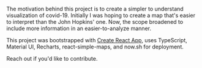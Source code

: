 The motivation behind this project is to create a simpler to understand visualization of covid-19. Initially I was hoping to create a map that's easier to interpret than the John Hopkins' one. Now, the scope broadened to include more information in an easier-to-analyze manner.

This project was bootstrapped with [Create React App](https://github.com/facebook/create-react-app), uses TypeScript, Material UI, Recharts, react-simple-maps, and now.sh for deployment.

Reach out if you'd like to contribute.
